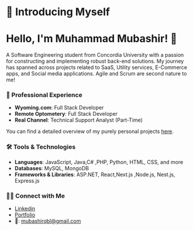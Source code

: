 # 🙋 Introducing Myself

# Hello, I'm Muhammad Mubashir! 👋

A Software Engineering student from Concordia University with a passion for constructing and implementing robust back-end solutions. My journey has spanned across projects related to SaaS, Utility services, E-Commerce apps, and Social media applications. Agile and Scrum are second nature to me!

### 💼 Professional Experience
- **Wyoming.com**: Full Stack Developer
- **Remote Optometery**: Full Stack Developer
- **Real Channel**: Technical Support Analyst (Part-Time)

You can find a detailed overview of my purely personal projects [here](https://github.com/mubashir494).

### 🛠️ Tools & Technologies
- **Languages**: JavaScript, Java,C# ,PHP, Python, HTML, CSS, and more
- **Databases**: MySQL, MongoDB
- **Frameworks & Libraries**: ASP.NET, React,Next.js ,Node.js, Nest.js, Express.js

### 👋🏻 Connect with Me
- [Linkedin](https://www.linkedin.com/in/muhammad-mubashir-ab9431221)
- [Portfolio](https://muhammadmubashir.vercel.app/)
- 📩: [mubashirqbl@gmail.com]()

<!--
**mubashir494/mubashir494** is a ✨ _special_ ✨ repository because its `README.md` (this file) appears on your GitHub profile.

Here are some ideas to get you started:

- 🔭 I’m currently working on ...
- 🌱 I’m currently learning ...
- 👯 I’m looking to collaborate on ...
- 🤔 I’m looking for help with ...
- 💬 Ask me about ...
- 📫 How to reach me: ...
- 😄 Pronouns: ...
- ⚡ Fun fact: ...
-->
